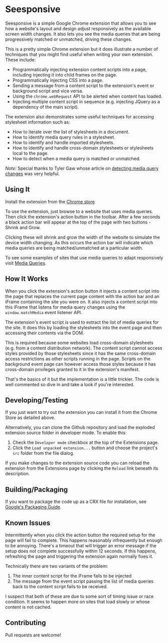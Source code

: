 Seesponsive
===========

Seesponsive is a simple Google Chrome extension that allows you to see how a website's layout and design adjust responsively as the available screen width changes. It also lets you see the media queries that are being progressively matched or unmatched, driving these changes.

This is a pretty simple Chrome extension but it does illustrate a number of techniques that you might find useful when writing your own extension. These include:

- Programmatically injecting extension content scripts into a page, including injecting it into child frames on the page.
- Programmatically injecting CSS into a page.
- Sending a message from a content script to the extension's event or background script and vice versa.
- Using the ``chrome.webRequest`` API to be alerted when content has loaded.
- Injecting multiple content script in sequence (e.g. injecting JQuery as a dependency of the main script).

The extension also demonstrates some useful techniques for accessing stylesheet information such as:

- How to iterate over the list of stylesheets in a document.
- How to identify media query rules in a stylesheet.
- How to identify and handle imported stylesheets.
- How to identify and handle cross-domain stylesheets or stylesheets local to the page.
- How to detect when a media query is matched or unmatched.

_Note:_ Special thanks to Tyler Gaw whose article on [detecting media query changes](http://tylergaw.com/articles/reacting-to-media-queries-in-javascript) was very helpful.

Using It
--------

Install the extension from the [Chrome store](https://chrome.google.com/webstore/detail/seesponsive/pplnkpfppfjanjgpbdfkbeeafjplcegi)

To use the extension, just browse to a website that uses media queries. Then click the extension's action button in the toolbar. After a few seconds a black action bar will appear at the top of the page with two buttons - Shrink and Grow.

Clicking these will shrink and grow the width of the website to simulate the device width changing. As this occurs the action bar will indicate which media queries are being matched/unmatched at a particular width.

To see some examples of sites that use media queries to adapt responsively visit [Media Queries](http://mediaqueri.es/).

How It Works
------------

When you click the extension's action button it injects a content script into the page that replaces the current page content with the action bar and an iFrame containing the site you were on. It also injects a content script into this iFrame that listens for media query changes using the ``window.matchMedia`` event listener API.

The extension's event script is used to extract the list of media queries for the site. It does this by loading the stylesheets into the event page and then accessing their contents via the DOM.

This is required because some websites load cross-domain stylesheets (e.g. from a content distribution network). The content script cannot access styles provided by those stylesheets since it has the same cross-domain access restrictions as other scripts running in the page. Scripts on the background event page can however access those styles because it has cross-domain privileges granted to it in the extension's manifest.

That's the basics of it but the implementation is a little trickier. The code is well commented so dive in and take a look if you're interested.

Developing/Testing
------------------

If you just want to try out the extension you can install it from the Chrome Store as detailed above.

Alternatively, you can clone the Github repository and load the exploded extension source folder in developer mode. To enable this:

1. Check the ``Developer mode`` checkbox at the top of the Extensions page.
2. Click the ``Load unpacked extension...`` button and choose the project's ``src`` folder from the file dialog.

If you make changes to the extension source code you can reload the extension from the Extensions page by clicking the ``Reload`` link beneath its description.

Building/Packaging
------------------

If you want to package the code up as a CRX file for installation, see [Google's Packaging Guide](http://developer.chrome.com/extensions/packaging).


Known Issues
------------

Intermittently when you click the action button the required setup for the page will fail to complete. This happens reasonably infrequently but enough to be annoying. There's a timeout that will trigger an error message if the setup does not complete successfully within 12 seconds. If this happens, refreshing the page and triggering the extension again normally fixes it.

Technically there are two variants of the problem:

1. The inner content script for the iFrame fails to be injected
2. The message from the event script passing the list of media queries back to the content script fails to be received.

I suspect that both of these are due to some sort of timing issue or race condition. It seems to happen more on sites that load slowly or whose content is not cached.

Contributing
------------
Pull requests are welcome!
